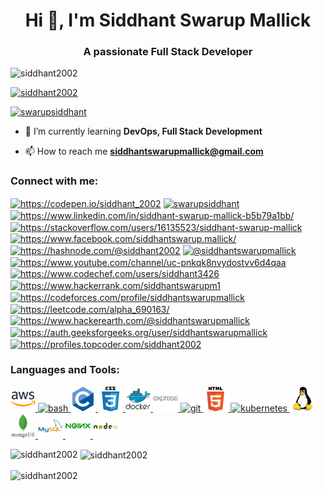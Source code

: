 <h1 align="center">Hi 👋, I'm Siddhant Swarup Mallick</h1>
<h3 align="center">A passionate Full Stack Developer</h3>

<p align="left"> <img src="https://komarev.com/ghpvc/?username=siddhant2002&label=Profile%20views&color=0e75b6&style=flat" alt="siddhant2002" /> </p>

<p align="left"> <a href="https://github.com/ryo-ma/github-profile-trophy"><img src="https://github-profile-trophy.vercel.app/?username=siddhant2002" alt="siddhant2002" /></a> </p>

<p align="left"> <a href="https://twitter.com/swarupsiddhant" target="blank"><img src="https://img.shields.io/twitter/follow/swarupsiddhant?logo=twitter&style=for-the-badge" alt="swarupsiddhant" /></a> </p>

- 🌱 I’m currently learning **DevOps, Full Stack Development**

- 📫 How to reach me **siddhantswarupmallick@gmail.com**

<h3 align="left">Connect with me:</h3>
<p align="left">
<a href="https://codepen.io/https://codepen.io/siddhant_2002" target="blank"><img align="center" src="https://raw.githubusercontent.com/rahuldkjain/github-profile-readme-generator/master/src/images/icons/Social/codepen.svg" alt="https://codepen.io/siddhant_2002" height="30" width="40" /></a>
<a href="https://twitter.com/swarupsiddhant" target="blank"><img align="center" src="https://raw.githubusercontent.com/rahuldkjain/github-profile-readme-generator/master/src/images/icons/Social/twitter.svg" alt="swarupsiddhant" height="30" width="40" /></a>
<a href="https://linkedin.com/in/https://www.linkedin.com/in/siddhant-swarup-mallick-b5b79a1bb/" target="blank"><img align="center" src="https://raw.githubusercontent.com/rahuldkjain/github-profile-readme-generator/master/src/images/icons/Social/linked-in-alt.svg" alt="https://www.linkedin.com/in/siddhant-swarup-mallick-b5b79a1bb/" height="30" width="40" /></a>
<a href="https://stackoverflow.com/users/https://stackoverflow.com/users/16135523/siddhant-swarup-mallick" target="blank"><img align="center" src="https://raw.githubusercontent.com/rahuldkjain/github-profile-readme-generator/master/src/images/icons/Social/stack-overflow.svg" alt="https://stackoverflow.com/users/16135523/siddhant-swarup-mallick" height="30" width="40" /></a>
<a href="https://fb.com/https://www.facebook.com/siddhantswarup.mallick/" target="blank"><img align="center" src="https://raw.githubusercontent.com/rahuldkjain/github-profile-readme-generator/master/src/images/icons/Social/facebook.svg" alt="https://www.facebook.com/siddhantswarup.mallick/" height="30" width="40" /></a>
<a href="https://hashnode.com/https://hashnode.com/@siddhant2002" target="blank"><img align="center" src="https://raw.githubusercontent.com/rahuldkjain/github-profile-readme-generator/master/src/images/icons/Social/hashnode.svg" alt="https://hashnode.com/@siddhant2002" height="30" width="40" /></a>
<a href="https://medium.com/@siddhantswarupmallick" target="blank"><img align="center" src="https://raw.githubusercontent.com/rahuldkjain/github-profile-readme-generator/master/src/images/icons/Social/medium.svg" alt="@siddhantswarupmallick" height="30" width="40" /></a>
<a href="https://www.youtube.com/c/https://www.youtube.com/channel/uc-pnkqk8nvydostvv6d4qaa" target="blank"><img align="center" src="https://raw.githubusercontent.com/rahuldkjain/github-profile-readme-generator/master/src/images/icons/Social/youtube.svg" alt="https://www.youtube.com/channel/uc-pnkqk8nvydostvv6d4qaa" height="30" width="40" /></a>
<a href="https://www.codechef.com/users/https://www.codechef.com/users/siddhant3426" target="blank"><img align="center" src="https://cdn.jsdelivr.net/npm/simple-icons@3.1.0/icons/codechef.svg" alt="https://www.codechef.com/users/siddhant3426" height="30" width="40" /></a>
<a href="https://www.hackerrank.com/https://www.hackerrank.com/siddhantswarupm1" target="blank"><img align="center" src="https://raw.githubusercontent.com/rahuldkjain/github-profile-readme-generator/master/src/images/icons/Social/hackerrank.svg" alt="https://www.hackerrank.com/siddhantswarupm1" height="30" width="40" /></a>
<a href="https://codeforces.com/profile/https://codeforces.com/profile/siddhantswarupmallick" target="blank"><img align="center" src="https://raw.githubusercontent.com/rahuldkjain/github-profile-readme-generator/master/src/images/icons/Social/codeforces.svg" alt="https://codeforces.com/profile/siddhantswarupmallick" height="30" width="40" /></a>
<a href="https://www.leetcode.com/https://leetcode.com/alpha_690163/" target="blank"><img align="center" src="https://raw.githubusercontent.com/rahuldkjain/github-profile-readme-generator/master/src/images/icons/Social/leet-code.svg" alt="https://leetcode.com/alpha_690163/" height="30" width="40" /></a>
<a href="https://www.hackerearth.com/https://www.hackerearth.com/@siddhantswarupmallick" target="blank"><img align="center" src="https://raw.githubusercontent.com/rahuldkjain/github-profile-readme-generator/master/src/images/icons/Social/hackerearth.svg" alt="https://www.hackerearth.com/@siddhantswarupmallick" height="30" width="40" /></a>
<a href="https://auth.geeksforgeeks.org/user/https://auth.geeksforgeeks.org/user/siddhantswarupmallick" target="blank"><img align="center" src="https://raw.githubusercontent.com/rahuldkjain/github-profile-readme-generator/master/src/images/icons/Social/geeks-for-geeks.svg" alt="https://auth.geeksforgeeks.org/user/siddhantswarupmallick" height="30" width="40" /></a>
<a href="https://www.topcoder.com/members/https://profiles.topcoder.com/siddhant2002" target="blank"><img align="center" src="https://raw.githubusercontent.com/rahuldkjain/github-profile-readme-generator/master/src/images/icons/Social/topcoder.svg" alt="https://profiles.topcoder.com/siddhant2002" height="30" width="40" /></a>
</p>

<h3 align="left">Languages and Tools:</h3>
<p align="left"> <a href="https://aws.amazon.com" target="_blank" rel="noreferrer"> <img src="https://raw.githubusercontent.com/devicons/devicon/master/icons/amazonwebservices/amazonwebservices-original-wordmark.svg" alt="aws" width="40" height="40"/> </a> <a href="https://www.gnu.org/software/bash/" target="_blank" rel="noreferrer"> <img src="https://www.vectorlogo.zone/logos/gnu_bash/gnu_bash-icon.svg" alt="bash" width="40" height="40"/> </a> <a href="https://www.cprogramming.com/" target="_blank" rel="noreferrer"> <img src="https://raw.githubusercontent.com/devicons/devicon/master/icons/c/c-original.svg" alt="c" width="40" height="40"/> </a> <a href="https://www.w3schools.com/css/" target="_blank" rel="noreferrer"> <img src="https://raw.githubusercontent.com/devicons/devicon/master/icons/css3/css3-original-wordmark.svg" alt="css3" width="40" height="40"/> </a> <a href="https://www.docker.com/" target="_blank" rel="noreferrer"> <img src="https://raw.githubusercontent.com/devicons/devicon/master/icons/docker/docker-original-wordmark.svg" alt="docker" width="40" height="40"/> </a> <a href="https://expressjs.com" target="_blank" rel="noreferrer"> <img src="https://raw.githubusercontent.com/devicons/devicon/master/icons/express/express-original-wordmark.svg" alt="express" width="40" height="40"/> </a> <a href="https://git-scm.com/" target="_blank" rel="noreferrer"> <img src="https://www.vectorlogo.zone/logos/git-scm/git-scm-icon.svg" alt="git" width="40" height="40"/> </a> <a href="https://www.w3.org/html/" target="_blank" rel="noreferrer"> <img src="https://raw.githubusercontent.com/devicons/devicon/master/icons/html5/html5-original-wordmark.svg" alt="html5" width="40" height="40"/> </a> <a href="https://kubernetes.io" target="_blank" rel="noreferrer"> <img src="https://www.vectorlogo.zone/logos/kubernetes/kubernetes-icon.svg" alt="kubernetes" width="40" height="40"/> </a> <a href="https://www.linux.org/" target="_blank" rel="noreferrer"> <img src="https://raw.githubusercontent.com/devicons/devicon/master/icons/linux/linux-original.svg" alt="linux" width="40" height="40"/> </a> <a href="https://www.mongodb.com/" target="_blank" rel="noreferrer"> <img src="https://raw.githubusercontent.com/devicons/devicon/master/icons/mongodb/mongodb-original-wordmark.svg" alt="mongodb" width="40" height="40"/> </a> <a href="https://www.mysql.com/" target="_blank" rel="noreferrer"> <img src="https://raw.githubusercontent.com/devicons/devicon/master/icons/mysql/mysql-original-wordmark.svg" alt="mysql" width="40" height="40"/> </a> <a href="https://www.nginx.com" target="_blank" rel="noreferrer"> <img src="https://raw.githubusercontent.com/devicons/devicon/master/icons/nginx/nginx-original.svg" alt="nginx" width="40" height="40"/> </a> <a href="https://nodejs.org" target="_blank" rel="noreferrer"> <img src="https://raw.githubusercontent.com/devicons/devicon/master/icons/nodejs/nodejs-original-wordmark.svg" alt="nodejs" width="40" height="40"/> </a> </p>

<p><img align="left" src="https://github-readme-stats.vercel.app/api/top-langs?username=siddhant2002&show_icons=true&locale=en&layout=compact" alt="siddhant2002" /></p>

<p>&nbsp;<img align="center" src="https://github-readme-stats.vercel.app/api?username=siddhant2002&show_icons=true&locale=en" alt="siddhant2002" /></p>

<p><img align="center" src="https://github-readme-streak-stats.herokuapp.com/?user=siddhant2002&" alt="siddhant2002" /></p>
